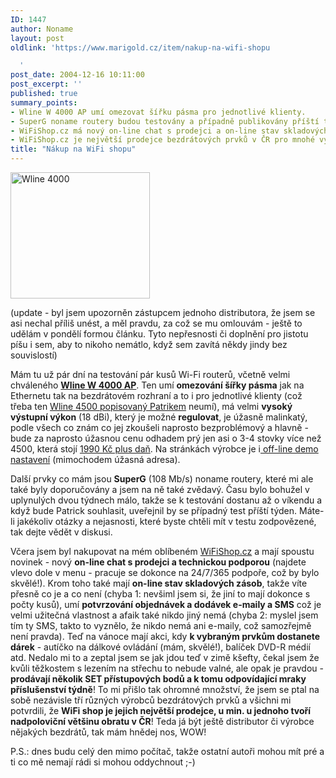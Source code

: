```yaml
---
ID: 1447
author: Noname
layout: post
oldlink: 'https://www.marigold.cz/item/nakup-na-wifi-shopu

  '
post_date: 2004-12-16 10:11:00
post_excerpt: ''
published: true
summary_points:
- Wline W 4000 AP umí omezovat šířku pásma pro jednotlivé klienty.
- SuperG noname routery budou testovány a případně publikovány příští týden.
- WiFiShop.cz má nový on-line chat s prodejci a on-line stav skladových zásob.
- WiFiShop.cz je největší prodejce bezdrátových prvků v ČR pro mnohé výrobce.
title: "Nákup na WiFi shopu"
---
```


<div class="rightbox"><img src="/wp-content/uploads/cache/20041216-4000.jpg" alt="Wline 4000" width="223" height="202" /></div><p>
(update - byl jsem upozorněn zástupcem jednoho distributora, že jsem se
asi nechal příliš unést, a měl pravdu, za což se mu omlouvám - ještě to
udělám v pondělí formou článku. Tyto nepřesnosti či doplnění pro jistotu píšu i sem, aby to nikoho nemátlo, když sem zavítá někdy jindy bez souvislostí)</p>
<p>
Mám tu už pár dní na testování pár kusů Wi-Fi routerů, včetně velmi chváleného <strong><a href="http://www.wline.info/buxus/generate_page.php?page_id=208">Wline W 4000 AP</a></strong>. Ten umí <strong>omezování šířky pásma</strong> jak na Ethernetu tak na bezdrátovém rozhraní a to i pro jednotlivé klienty (což třeba ten <a href="/item/pristupovy-bod-wline-w-4500-s-rizenim-rychlosti-pripojenych-klientu">Wline 4500 popisovaný Patrikem</a> neumí), má velmi <strong>vysoký výstupní výkon</strong> (18 dBi), který je možné <strong>regulovat</strong>, je úžasně malinkatý, podle všech co znám co jej zkoušeli naprosto bezproblémový a hlavně - bude za naprosto úžasnou cenu odhadem prý jen asi o 3-4 stovky více než 4500, která stojí <a href="http://www.wifishop.cz/inshop/scripts/detail.asp?itemId=21258&amp;level=64">1990 Kč plus daň</a>. Na stránkách výrobce je i<a href="http://192.168.0.21.sk/W4000/"> off-line demo nastavení</a> (mimochodem úžasná adresa).</p>
<p>
Další prvky co mám jsou <strong>SuperG</strong> (108 Mb/s) noname routery, které mi ale také byly doporučovány a jsem na ně také zvědavý. Času bylo bohužel v uplynulých dvou týdnech málo, takže se k testování dostanu až o víkendu a když bude Patrick souhlasit, uveřejnil by se případný test příští týden. Máte-li jakékoliv otázky a nejasnosti, které byste chtěli mít v testu zodpovězené, tak dejte vědět v diskusi.</p>
<p>
Včera jsem byl nakupovat na mém oblíbeném <a href="http://www.wifishop.cz/">WiFiShop.cz</a> a mají spoustu novinek - nový <strong>on-line chat s prodejci a technickou podporou</strong> (najdete vlevo dole v menu - pracuje se dokonce na 24/7/365 podpoře, což by bylo skvělé!). Krom toho také mají <strong>on-line stav skladových zásob</strong>, takže víte přesně co je a co není (chyba 1: nevšiml jsem si, že jiní to mají dokonce s počty kusů), umí <strong>potvrzování objednávek a dodávek e-maily a SMS</strong> což je velmi užitečná vlastnost a afaik také nikdo jiný nemá (chyba 2: myslel jsem tím ty SMS, takto to vyznělo, že nikdo nemá ani e-maily, což samozřejmě není pravda). Teď na vánoce mají akci, kdy <strong>k vybraným prvkům dostanete dárek</strong> - autíčko na dálkové ovládání (mám, skvělé!), balíček DVD-R médií atd. Nedalo mi to a zeptal jsem se jak jdou teď v zimě kšefty, čekal jsem že kvůli těžkostem s lezením na střechu to nebude valné, ale opak je pravdou - <strong>prodávají několik SET přístupových bodů a k tomu odpovídající mraky příslušenství týdně</strong>! To mi přišlo tak ohromné množství, že jsem se ptal na sobě nezávisle tří různých výrobců bezdrátových prvků a všichni mi potvrdili, že <strong>WiFi shop je jejich největší prodejce, u min. u jednoho tvoří nadpoloviční většinu obratu v ČR</strong>! Teda já být ještě distributor či výrobce nějakých bezdrátů, tak mám hnědej nos, WOW!</p>
<p>
P.S.: dnes budu celý den mimo počítač, takže ostatní autoři mohou mít pré a ti co mě nemají rádi si mohou oddychnout ;-)</p>